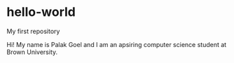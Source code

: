 # hello-world
My first repository

Hi! My name is Palak Goel and I am an apsiring computer science student at Brown University.
